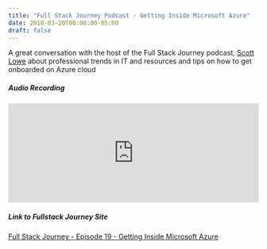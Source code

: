 ```yaml
---
title: "Full Stack Journey Podcast - Getting Inside Microsoft Azure"
date: 2018-03-20T00:00:00-05:00
draft: false
---
```


A great conversation with the host of the Full Stack Journey podcast, <a href="https://twitter.com/scott_lowe" target=_blank>Scott Lowe</a> about professional trends in IT and resources and tips on how to get onboarded on Azure cloud
##### Audio Recording #####
<iframe style="width:100%; max-width: 650px; height: auto; min-height: 200px;" src="http://packetpushers.net/podcast/podcasts/full-stack-journey-019-inside-azure/?embed=true" frameborder="0"></iframe>

##### Link to Fullstack Journey Site #####
<a href="http://packetpushers.net/podcast/podcasts/full-stack-journey-019-inside-azure" target=_blank>Full Stack Journey - Episode 19 - Getting Inside Microsoft Azure</a>

